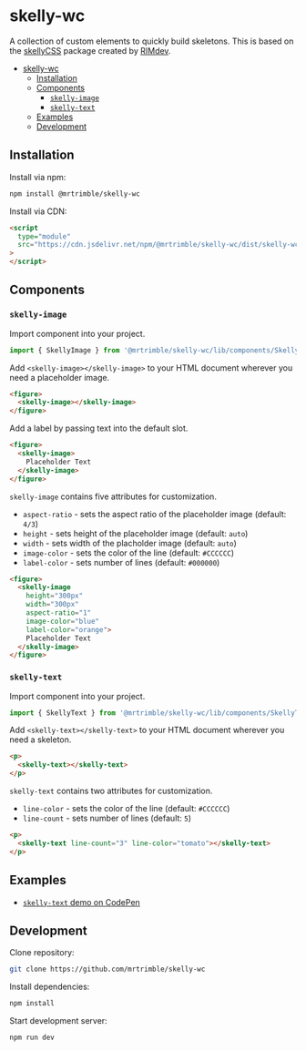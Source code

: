 # skelly-wc

A collection of custom elements to quickly build skeletons. This is based on the [skellyCSS](https://github.com/ritterim/skellyCSS) package created by [RIMdev](https://rimdev.io/).
- [skelly-wc](#skelly-wc)
  - [Installation](#installation)
  - [Components](#components)
    - [`skelly-image`](#skelly-image)
    - [`skelly-text`](#skelly-text)
  - [Examples](#examples)
  - [Development](#development)

## Installation

Install via npm:
```bash
npm install @mrtrimble/skelly-wc
```

Install via CDN:
```html
<script 
  type="module" 
  src="https://cdn.jsdelivr.net/npm/@mrtrimble/skelly-wc/dist/skelly-wc.js"
>
</script>
```

## Components

### `skelly-image`
Import component into your project.

```js
import { SkellyImage } from '@mrtrimble/skelly-wc/lib/components/SkellyImage';
```

Add `<skelly-image></skelly-image>` to your HTML document wherever you need a placeholder image.

```html
<figure>
  <skelly-image></skelly-image>
</figure>
```

Add a label by passing text into the default slot.

```html
<figure>
  <skelly-image>
    Placeholder Text
  </skelly-image>
</figure>
```

`skelly-image` contains five attributes for customization.

- `aspect-ratio` - sets the aspect ratio of the placeholder image (default: `4/3`)
- `height` - sets height of the placeholder image (default: `auto`)
- `width` - sets width of the placholder image (default: `auto`)
- `image-color` - sets the color of the line (default: `#CCCCCC`)
- `label-color` - sets number of lines (default: `#000000`)

```html
<figure>
  <skelly-image
    height="300px"
    width="300px"
    aspect-ratio="1"
    image-color="blue"
    label-color="orange">
    Placeholder Text
  </skelly-image>
</figure>
```

### `skelly-text`

Import component into your project.

```js
import { SkellyText } from '@mrtrimble/skelly-wc/lib/components/SkellyText';
```

Add `<skelly-text></skelly-text>` to your HTML document wherever you need a skeleton.

```html
<p>
  <skelly-text></skelly-text>
</p>
```

`skelly-text` contains two attributes for customization.

- `line-color` - sets the color of the line (default: `#CCCCCC`)
- `line-count` - sets number of lines (default: `5`)

```html
<p>
  <skelly-text line-count="3" line-color="tomato"></skelly-text>
</p>
```

## Examples

- [`skelly-text` demo on CodePen](https://codepen.io/mrtrimble/live/VwJXQZJ/4499796d2b5cb87dda1ed5bb2b1f392c)

## Development

Clone repository:
```bash
git clone https://github.com/mrtrimble/skelly-wc
```

Install dependencies:
```bash
npm install
```

Start development server:
```bash
npm run dev
```